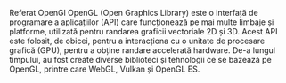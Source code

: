 

Referat OpenGl
OpenGL (Open Graphics Library) este o interfață de programare a aplicațiilor (API) care funcționează pe mai multe limbaje și platforme, utilizată pentru randarea graficii vectoriale 2D și 3D. Acest API este folosit, de obicei, pentru a interacționa cu o unitate de procesare grafică (GPU), pentru a obține randare accelerată hardware. De-a lungul timpului, au fost create diverse biblioteci și tehnologii ce se bazează pe OpenGL, printre care WebGL, Vulkan și OpenGL ES.
